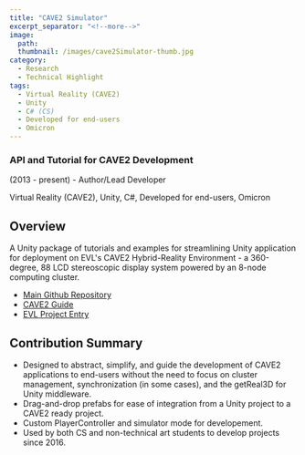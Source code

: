 ```yaml
---
title: "CAVE2 Simulator"
excerpt_separator: "<!--more-->"
image:
  path: 
  thumbnail: /images/cave2Simulator-thumb.jpg
category:
  - Research
  - Technical Highlight
tags:
  - Virtual Reality (CAVE2)
  - Unity
  - C# (CS)
  - Developed for end-users
  - Omicron
---
```

### API and Tutorial for CAVE2 Development

(2013 - present) - Author/Lead Developer

Virtual Reality (CAVE2), Unity, C#, Developed for end-users, Omicron

<!--more--> 

## Overview
A Unity package of tutorials and examples for streamlining Unity application for deployment on EVL's CAVE2 Hybrid-Reality Environment - a 360-degree, 88 LCD stereoscopic display system powered by an 8-node computing cluster.


  * [Main Github Repository](https://github.com/uic-evl/omicron-unity)
  * [CAVE2 Guide](https://github.com/uic-evl/omicron-unity/wiki/Guide-for-running-Unity-in-CAVE2)
  * [EVL Project Entry](https://www.evl.uic.edu/research/2165)


## Contribution Summary
  * Designed to abstract, simplify, and guide the development of CAVE2 applications to end-users without the need to focus on cluster management, synchronization (in some cases), and the getReal3D for Unity middleware.
  * Drag-and-drop prefabs for ease of integration from a Unity project to a CAVE2 ready project.
  * Custom PlayerController and simulator mode for developement.
  * Used by both CS and non-technical art students to develop projects since 2016.
